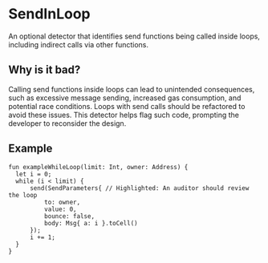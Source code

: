 # SendInLoop
An optional detector that identifies send functions being called inside loops,
including indirect calls via other functions.

## Why is it bad?
Calling send functions inside loops can lead to unintended consequences, such as
excessive message sending, increased gas consumption, and potential race conditions.
Loops with send calls should be refactored to avoid these issues. This detector helps
flag such code, prompting the developer to reconsider the design.

## Example
```tact
fun exampleWhileLoop(limit: Int, owner: Address) {
  let i = 0;
  while (i < limit) {
      send(SendParameters{ // Highlighted: An auditor should review the loop
          to: owner,
          value: 0,
          bounce: false,
          body: Msg{ a: i }.toCell()
      });
      i += 1;
  }
}
```
